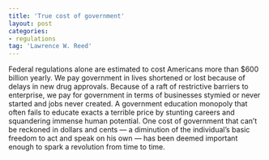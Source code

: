 ```yaml
---
title: 'True cost of government'
layout: post
categories:
- regulations
tag: 'Lawrence W. Reed'
---
```


Federal regulations alone are estimated to cost Americans more than $600 billion yearly. We pay government in lives shortened or lost because of delays in new drug approvals. Because of a raft of restrictive barriers to enterprise, we pay for government in terms of businesses stymied or never started and jobs never created. A government education monopoly that often fails to educate exacts a terrible price by stunting careers and squandering immense human potential. One cost of government that can’t be reckoned in dollars and cents — a diminution of the individual’s basic freedom to act and speak on his own — has been deemed important enough to spark a revolution from time to time.
